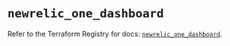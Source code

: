 # `newrelic_one_dashboard`

Refer to the Terraform Registry for docs: [`newrelic_one_dashboard`](https://registry.terraform.io/providers/newrelic/newrelic/3.72.3/docs/resources/one_dashboard).
